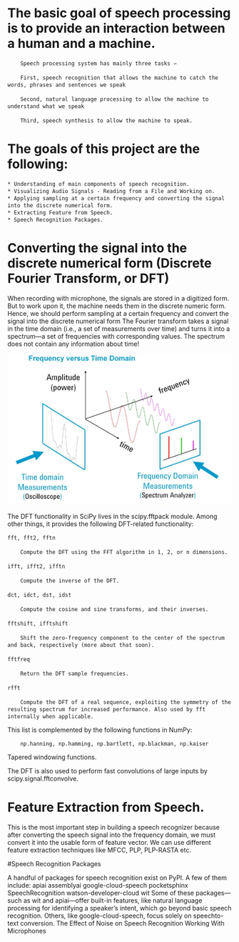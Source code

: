 
# The basic goal of speech processing is to provide an interaction between a human and a machine.

		Speech processing system has mainly three tasks −

		First, speech recognition that allows the machine to catch the words, phrases and sentences we speak

		Second, natural language processing to allow the machine to understand what we speak

		Third, speech synthesis to allow the machine to speak.

[//]: # (Image References)

[image1]: ./1.png "Frequency versus Time Domain"


# The goals of this project are the following:

	* Understanding of main components of speech recognition.
	* Visualizing Audio Signals - Reading from a File and Working on.
	* Applying sampling at a certain frequency and converting the signal into the discrete numerical form.
	* Extracting Feature from Speech.
	* Speech Recognition Packages.




# Converting the signal into the discrete numerical form (Discrete Fourier Transform, or DFT)

When recording with microphone, the signals are stored in a digitized form. But to work upon it, the machine needs them in the discrete numeric form. Hence, we should perform sampling at a certain frequency and convert the signal into the discrete numerical form
The Fourier transform takes a signal in the time domain (i.e., a set of measurements over time) and turns it into a spectrum—a set of frequencies with corresponding values. The spectrum does not contain any information about time! 

![alt text][image1]

The DFT functionality in SciPy lives in the scipy.fftpack module. Among other things, it provides the following DFT-related functionality:

    fft, fft2, fftn

        Compute the DFT using the FFT algorithm in 1, 2, or n dimensions.
		
    ifft, ifft2, ifftn

        Compute the inverse of the DFT.
		
    dct, idct, dst, idst

        Compute the cosine and sine transforms, and their inverses.
		
    fftshift, ifftshift

        Shift the zero-frequency component to the center of the spectrum and back, respectively (more about that soon).
		
    fftfreq

        Return the DFT sample frequencies.
		
    rfft

        Compute the DFT of a real sequence, exploiting the symmetry of the resulting spectrum for increased performance. Also used by fft internally when applicable.
		

This list is complemented by the following functions in NumPy:

		np.hanning, np.hamming, np.bartlett, np.blackman, np.kaiser

Tapered windowing functions.

The DFT is also used to perform fast convolutions of large inputs by scipy.signal.fftconvolve.

# Feature Extraction from Speech.

This is the most important step in building a speech recognizer because after converting the speech signal into the frequency domain, we must convert it into the usable form of feature vector. 
We can use different feature extraction techniques like MFCC, PLP, PLP-RASTA etc.

#Speech Recognition Packages

A handful of packages for speech recognition exist on PyPI. A few of them include: apiai assemblyai google-cloud-speech pocketsphinx SpeechRecognition watson-developer-cloud wit Some of these packages—such as wit and apiai—offer built-in features, like natural language processing for identifying a speaker’s intent, which go beyond basic speech recognition. Others, like google-cloud-speech, focus solely on speechto- text conversion.
	 The Effect of Noise on Speech Recognition
	 Working With Microphones
